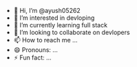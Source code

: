 - 👋 Hi, I’m @ayush05262
- 👀 I’m interested in devloping
- 🌱 I’m currently learning full stack
- 💞️ I’m looking to collaborate on devlopers
- 📫 How to reach me ...
- 😄 Pronouns: ...
- ⚡ Fun fact: ...

<!---
ayush05262/ayush05262 is a ✨ special ✨ repository because its `README.md` (this file) appears on your GitHub profile.
You can click the Preview link to take a look at your changes.
--->
